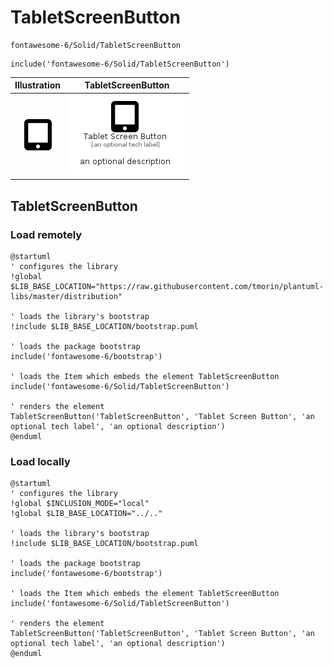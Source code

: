 # TabletScreenButton


```text
fontawesome-6/Solid/TabletScreenButton
```

```text
include('fontawesome-6/Solid/TabletScreenButton')
```



| Illustration | TabletScreenButton |
| :---: | :---: |
| ![illustration for Illustration](../../fontawesome-6/Solid/TabletScreenButton.png) | ![illustration for TabletScreenButton](../../fontawesome-6/Solid/TabletScreenButton.Local.png) |




## TabletScreenButton

### Load remotely
```plantuml
@startuml
' configures the library
!global $LIB_BASE_LOCATION="https://raw.githubusercontent.com/tmorin/plantuml-libs/master/distribution"

' loads the library's bootstrap
!include $LIB_BASE_LOCATION/bootstrap.puml

' loads the package bootstrap
include('fontawesome-6/bootstrap')

' loads the Item which embeds the element TabletScreenButton
include('fontawesome-6/Solid/TabletScreenButton')

' renders the element
TabletScreenButton('TabletScreenButton', 'Tablet Screen Button', 'an optional tech label', 'an optional description')
@enduml
```

### Load locally
```plantuml
@startuml
' configures the library
!global $INCLUSION_MODE="local"
!global $LIB_BASE_LOCATION="../.."

' loads the library's bootstrap
!include $LIB_BASE_LOCATION/bootstrap.puml

' loads the package bootstrap
include('fontawesome-6/bootstrap')

' loads the Item which embeds the element TabletScreenButton
include('fontawesome-6/Solid/TabletScreenButton')

' renders the element
TabletScreenButton('TabletScreenButton', 'Tablet Screen Button', 'an optional tech label', 'an optional description')
@enduml
```

